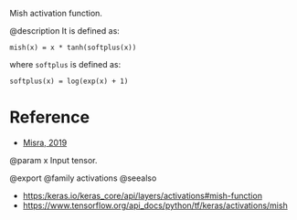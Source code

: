 Mish activation function.

@description
It is defined as:

`mish(x) = x * tanh(softplus(x))`

where `softplus` is defined as:

`softplus(x) = log(exp(x) + 1)`

# Reference
- [Misra, 2019](https://arxiv.org/abs/1908.08681)

@param x
Input tensor.

@export
@family activations
@seealso
+ <https:/keras.io/keras_core/api/layers/activations#mish-function>
+ <https://www.tensorflow.org/api_docs/python/tf/keras/activations/mish>
